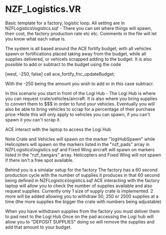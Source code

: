 # NZF_Logistics.VR

Basic template for a factory, logistic loop. 
All setting are in NZFLogistics\logistics.sqf - There you can set where things will spawn, their cost, the factory production rate etc etc.
Comments in the file will let you know what each value is.

The system is all based around the ACE fortify budget, with all vehicles spawn or fortifications placed taking away from the budget, while all supplies delivered, or vehicels scrapped adding to the budget. It is also possible to add or subtract to the budget using the code 

[west, -250, false] call ace_fortify_fnc_updateBudget;

With the -250 being the amount you wish to add or in this case subtracr. 

In this scenario you start in front of the Logi Hub - The Logi Hub is where you can request crate/vehicles/aircraft. 
It is also where you bring supplies to convert them to $$$ in order to fund your vehicles.
Eventually you will also be able to bring vehicles to scrap for a percentage of their purchase price *Note this will only apply to vehicles you can spawn, if you can't spawn it you can't scrap it.

ACE interact with the laptop to access the Logi Hub

Note Crate and Vehicles will spawn on the marker "logiHubSpawn" while Helicopters will spawn on the markers listed in the "nzf_pads" array in NZFLogistics\logistics.sqf 
and Fixed Wing aircraft will spawn on markers listed in the "nzf_hangars" array. Helicopters and Fixed Wing will not spawn if there isn't a free spot available. 

Behind you is a simialar setup for the factory 
The factory has a 60 second production cycle with the number of supplies it produces in that 60 second being defined in NZFLogistics\logistics.sqf
ACE interacting with the factory laptop will allow you to check the number of supplies available and also request supplies.
Currently only 1 size of supply crate is implemented. 2 more will be added allowing you to withdraw 50, 250 or 2500 supplies at a time (the more supplies the bigger the crate with numbers being adjustable)

When you have withdrawn supplies from the factory you must deliver them to pad next to the Logi Hub
Once on the pad accessing the Logi hub will allow you to "DEPOSIT SUPPLIES" doing so will remove the supplies and add that amount to your budget. 
